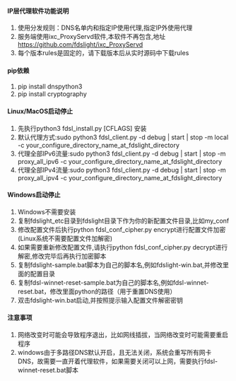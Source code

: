 #### **IP层代理软件功能说明**

1. 使用分发规则：DNS名单内和指定IP使用代理,指定IP外使用代理
2. 服务端使用ixc_ProxyServd软件,本软件不再包含,地址 https://github.com/fdslight/ixc_ProxyServd
3. 每个版本rules是固定的，请下载版本后从实时源码中下载rules

#### **pip依赖**

1. pip install dnspython3
2. pip install cryptography

#### **Linux/MacOS启动停止**

1. 先执行python3 fdsl_install.py \[CFLAGS\] 安装
2. 默认代理方式:sudo python3 fdsl_client.py -d debug | start | stop -m local -c  your_configure_directory_name_at_fdslight_directory
3. 代理全部IPv6流量:sudo python3 fdsl_client.py -d debug | start | stop -m proxy_all_ipv6 -c  your_configure_directory_name_at_fdslight_directory
4. 代理全部IPv4流量:sudo python3 fdsl_client.py -d debug | start | stop -m proxy_all_ipv4 -c  your_configure_directory_name_at_fdslight_directory
#### **Windows启动停止**

1. Windows不需要安装
2. 复制fdslight_etc目录到fdslight目录下作为你的新配置文件目录,比如my_conf
3. 修改配置文件后执行python fdsl_conf_cipher.py encrypt进行配置文件加密(Linux系统不需要配置文件加解密)
4. 如果需要重新修改配置文件,请执行python fdsl_conf_cipher.py decrypt进行解密,修改完毕后再执行加密脚本
4. 复制fdslight-sample.bat脚本为自己的脚本名,例如fdslight-win.bat,并修改里面的配置目录
5. 复制fdsl-winnet-reset-sample.bat为自己的脚本名,例如fdsl-winnet-reset.bat，修改里面python的路径（用于重置DNS使用）
6. 双击fdslight-win.bat启动,并按照提示输入配置文件解密密钥

#### **注意事项**

1. 网络改变时可能会导致程序退出，比如网线插拔，当网络改变时可能需要重启程序
2. windows由于多路径DNS默认开启，且无法关闭，系统会重写所有网卡DNS，故需要一直开着代理软件，如果需要关闭可以上网，需要执行fdsl-winnet-reset.bat脚本